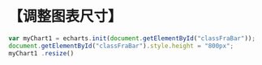# 【调整图表尺寸】

```javascript
var myChart1 = echarts.init(document.getElementById("classFraBar"));
document.getElementById("classFraBar").style.height = "800px";
myChart1 .resize()
```

